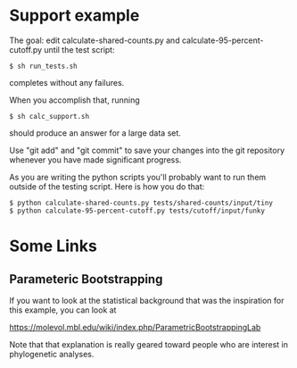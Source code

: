 Support example
===============

The goal: edit calculate-shared-counts.py and  calculate-95-percent-cutoff.py until the test script:

    $ sh run_tests.sh

completes without any failures.

When you accomplish that, running

    $ sh calc_support.sh 

should produce an answer for a large data set.

Use "git add" and "git commit" to save your changes into the git repository whenever you have made significant progress.


As you are writing the python scripts you'll probably
want to run them outside of the testing script. Here is how
you do that:

    $ python calculate-shared-counts.py tests/shared-counts/input/tiny 
    $ python calculate-95-percent-cutoff.py tests/cutoff/input/funky 


Some Links
==========

Parameteric Bootstrapping
-------------------------

If you want to look at the statistical background that 
was the inspiration for this example, you can look at

https://molevol.mbl.edu/wiki/index.php/ParametricBootstrappingLab

Note that that explanation is really geared toward people
who are interest in phylogenetic analyses.

